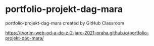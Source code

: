 # portfolio-projekt-dag-mara
portfolio-projekt-dag-mara created by GitHub Classroom

https://tvorim-web-od-a-do-z-2-jaro-2021-praha.github.io/portfolio-projekt-dag-mara/
